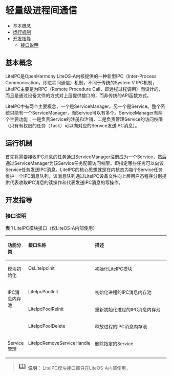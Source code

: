 # 轻量级进程间通信<a name="ZH-CN_TOPIC_0000001123520161"></a>

-   [基本概念](#section1980994712918)
-   [运行机制](#section849811592918)
-   [开发指导](#section17571315171017)
    -   [接口说明](#section725022011103)


## 基本概念<a name="section1980994712918"></a>

LiteIPC是OpenHarmony LiteOS-A内核提供的一种新型IPC（Inter-Process Communication，即进程间通信）机制，不同于传统的System V IPC机制，LiteIPC主要是为RPC（Remote Procedure Call，即远程过程调用）而设计的，而且是通过设备文件的方式对上层提供接口的，而非传统的API函数方式。

LiteIPC中有两个主要概念，一个是ServiceManager，另一个是Service。整个系统只能有一个ServiceManager，而Service可以有多个。ServiceManager有两个主要功能：一是负责Service的注册和注销，二是负责管理Service的访问权限（只有有权限的任务（Task）可以向对应的Service发送IPC消息）。

## 运行机制<a name="section849811592918"></a>

首先将需要接收IPC消息的任务通过ServiceManager注册成为一个Service，然后通过ServiceManager为该Service任务配置访问权限，即指定哪些任务可以向该Service任务发送IPC消息。LiteIPC的核心思想就是在内核态为每个Service任务维护一个IPC消息队列，该消息队列通过LiteIPC设备文件向上层用户态程序分别提供代表收取IPC消息的读操作和代表发送IPC消息的写操作。

## 开发指导<a name="section17571315171017"></a>

### 接口说明<a name="section725022011103"></a>

**表 1**  LiteIPC模块接口（仅LiteOS-A内部使用）

<a name="table1415203765610"></a>
<table><thead align="left"><tr id="row134151837125611"><th class="cellrowborder" valign="top" width="12.85128512851285%" id="mcps1.2.4.1.1"><p id="p16415637105612"><a name="p16415637105612"></a><a name="p16415637105612"></a>功能分类</p>
</th>
<th class="cellrowborder" valign="top" width="29.8029802980298%" id="mcps1.2.4.1.2"><p id="p11415163718562"><a name="p11415163718562"></a><a name="p11415163718562"></a>接口<strong id="b197068338312"><a name="b197068338312"></a><a name="b197068338312"></a>名称</strong></p>
</th>
<th class="cellrowborder" valign="top" width="57.34573457345735%" id="mcps1.2.4.1.3"><p id="p1641533755612"><a name="p1641533755612"></a><a name="p1641533755612"></a>描述</p>
</th>
</tr>
</thead>
<tbody><tr id="row0415737175610"><td class="cellrowborder" valign="top" width="12.85128512851285%" headers="mcps1.2.4.1.1 "><p id="p8866127195914"><a name="p8866127195914"></a><a name="p8866127195914"></a>模块初始化</p>
</td>
<td class="cellrowborder" valign="top" width="29.8029802980298%" headers="mcps1.2.4.1.2 "><p id="p58621910185914"><a name="p58621910185914"></a><a name="p58621910185914"></a>OsLiteIpcInit</p>
</td>
<td class="cellrowborder" valign="top" width="57.34573457345735%" headers="mcps1.2.4.1.3 "><p id="p48623102592"><a name="p48623102592"></a><a name="p48623102592"></a>初始化LiteIPC模块</p>
</td>
</tr>
<tr id="row1213865218584"><td class="cellrowborder" rowspan="3" valign="top" width="12.85128512851285%" headers="mcps1.2.4.1.1 "><p id="p1219312239566"><a name="p1219312239566"></a><a name="p1219312239566"></a>IPC消息内存池</p>
</td>
<td class="cellrowborder" valign="top" width="29.8029802980298%" headers="mcps1.2.4.1.2 "><p id="p20862510115911"><a name="p20862510115911"></a><a name="p20862510115911"></a>LiteIpcPoolInit</p>
</td>
<td class="cellrowborder" valign="top" width="57.34573457345735%" headers="mcps1.2.4.1.3 "><p id="p1886211011599"><a name="p1886211011599"></a><a name="p1886211011599"></a>初始化进程的IPC消息内存池</p>
</td>
</tr>
<tr id="row3231257145813"><td class="cellrowborder" valign="top" headers="mcps1.2.4.1.1 "><p id="p3313428135414"><a name="p3313428135414"></a><a name="p3313428135414"></a>LiteIpcPoolReInit</p>
</td>
<td class="cellrowborder" valign="top" headers="mcps1.2.4.1.2 "><p id="p586261085913"><a name="p586261085913"></a><a name="p586261085913"></a>重新初始化进程的IPC消息内存池</p>
</td>
</tr>
<tr id="row73651459105815"><td class="cellrowborder" valign="top" headers="mcps1.2.4.1.1 "><p id="p464344145411"><a name="p464344145411"></a><a name="p464344145411"></a>LiteIpcPoolDelete</p>
</td>
<td class="cellrowborder" valign="top" headers="mcps1.2.4.1.2 "><p id="p555221518598"><a name="p555221518598"></a><a name="p555221518598"></a>释放进程的IPC消息内存池</p>
</td>
</tr>
<tr id="row178321454145812"><td class="cellrowborder" valign="top" width="12.85128512851285%" headers="mcps1.2.4.1.1 "><p id="p19527545175517"><a name="p19527545175517"></a><a name="p19527545175517"></a>Service管理</p>
</td>
<td class="cellrowborder" valign="top" width="29.8029802980298%" headers="mcps1.2.4.1.2 "><p id="p756845455415"><a name="p756845455415"></a><a name="p756845455415"></a>LiteIpcRemoveServiceHandle</p>
</td>
<td class="cellrowborder" valign="top" width="57.34573457345735%" headers="mcps1.2.4.1.3 "><p id="p1555261595915"><a name="p1555261595915"></a><a name="p1555261595915"></a>删除指定的Service</p>
</td>
</tr>
</tbody>
</table>

>![](../public_sys-resources/icon-note.gif) **说明：** 
>LiteIPC模块接口都只在LiteOS-A内部使用。

